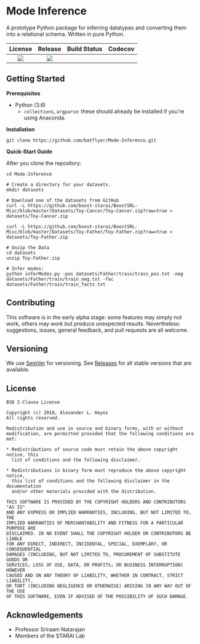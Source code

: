 # Mode Inference

A prototype Python package for inferring datatypes and converting them into a relational schema. Written in pure Python.

| License | Release | Build Status | Codecov |
| :---: | :---: | :---: | :---: |
| [![][license img]][license] | [![][release img]][release] | | |

## Getting Started

**Prerequisites**

* Python (3.6)
  * `collections`, `argparse`: these should already be installed if you're using Anaconda.
  
**Installation**

```
git clone https://github.com/batflyer/Mode-Inference.git
```

**Quick-Start Guide**

After you clone the repository:

```
cd Mode-Inference

# Create a directory for your datasets.
mkdir datasets

# Download one of the datasets from GitHub
curl -L https://github.com/boost-starai/BoostSRL-Misc/blob/master/Datasets/Toy-Cancer/Toy-Cancer.zip?raw=true > datasets/Toy-Cancer.zip

curl -L https://github.com/boost-starai/BoostSRL-Misc/blob/master/Datasets/Toy-Father/Toy-Father.zip?raw=true > datasets/Toy-Father.zip

# Unzip the Data
cd datasets
unzip Toy-Father.zip

# Infer modes:
python inferModes.py -pos datasets/Father/train/train_pos.txt -neg datasets/Father/train/train_neg.txt -fac datasets/Father/train/train_facts.txt
```

## Contributing

This software is in the early alpha stage: some features may simply not work, others may *work* but produce unexpected results. Nevertheless: suggestions, issues, general feedback, and pull requests are all welcome.

## Versioning

We use [SemVer](http://semver.org/) for versioning. See [Releases](https://github.com/batflyer/Mode-Inference/releases) for all stable versions that are available.

## License

    BSD 2-Clause License
    
    Copyright (c) 2018, Alexander L. Hayes
    All rights reserved.
    
    Redistribution and use in source and binary forms, with or without
    modification, are permitted provided that the following conditions are met:
    
    * Redistributions of source code must retain the above copyright notice, this
      list of conditions and the following disclaimer.
    
    * Redistributions in binary form must reproduce the above copyright notice,
      this list of conditions and the following disclaimer in the documentation
      and/or other materials provided with the distribution.
    
    THIS SOFTWARE IS PROVIDED BY THE COPYRIGHT HOLDERS AND CONTRIBUTORS "AS IS"
    AND ANY EXPRESS OR IMPLIED WARRANTIES, INCLUDING, BUT NOT LIMITED TO, THE
    IMPLIED WARRANTIES OF MERCHANTABILITY AND FITNESS FOR A PARTICULAR PURPOSE ARE
    DISCLAIMED. IN NO EVENT SHALL THE COPYRIGHT HOLDER OR CONTRIBUTORS BE LIABLE
    FOR ANY DIRECT, INDIRECT, INCIDENTAL, SPECIAL, EXEMPLARY, OR CONSEQUENTIAL
    DAMAGES (INCLUDING, BUT NOT LIMITED TO, PROCUREMENT OF SUBSTITUTE GOODS OR
    SERVICES; LOSS OF USE, DATA, OR PROFITS; OR BUSINESS INTERRUPTION) HOWEVER
    CAUSED AND ON ANY THEORY OF LIABILITY, WHETHER IN CONTRACT, STRICT LIABILITY,
    OR TORT (INCLUDING NEGLIGENCE OR OTHERWISE) ARISING IN ANY WAY OUT OF THE USE
    OF THIS SOFTWARE, EVEN IF ADVISED OF THE POSSIBILITY OF SUCH DAMAGE.

## Acknowledgements

* Professor Sriraam Natarajan
* Members of the STARAI Lab

[license]:LICENSE
[license img]:https://img.shields.io/github/license/batflyer/Mode-Inference.svg

[release]:https://github.com/batflyer/Mode-Inference/releases
[release img]:https://img.shields.io/github/tag/batflyer/Mode-Inference.svg
